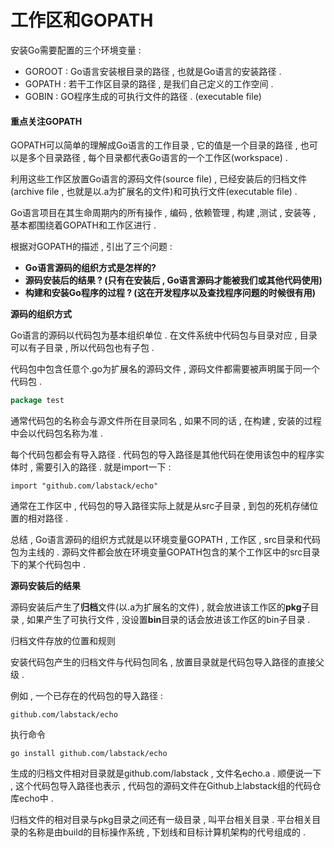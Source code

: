 # 工作区和GOPATH

安装Go需要配置的三个环境变量 :

* GOROOT : Go语言安装根目录的路径 , 也就是Go语言的安装路径 .
* GOPATH : 若干工作区目录的路径 , 是我们自己定义的工作空间 .
* GOBIN : GO程序生成的可执行文件的路径 . \(executable file\)

#### 重点关注GOPATH

GOPATH可以简单的理解成Go语言的工作目录 , 它的值是一个目录的路径 , 也可以是多个目录路径 , 每个目录都代表Go语言的一个工作区\(workspace\) .

利用这些工作区放置Go语言的源码文件\(source file\) , 已经安装后的归档文件\(archive file , 也就是以.a为扩展名的文件\)和可执行文件\(executable file\) .

Go语言项目在其生命周期内的所有操作 , 编码 , 依赖管理 , 构建 ,测试 , 安装等 , 基本都围绕着GOPATH和工作区进行 .

根据对GOPATH的描述 , 引出了三个问题 :

* **Go语言源码的组织方式是怎样的?**
* **源码安装后的结果 ? \(只有在安装后 , Go语言源码才能被我们或其他代码使用\)**
* **构建和安装Go程序的过程 ? \(这在开发程序以及查找程序问题的时候很有用\)**

**源码的组织方式**

Go语言的源码以代码包为基本组织单位 . 在文件系统中代码包与目录对应 , 目录可以有子目录 , 所以代码包也有子包 .

代码包中包含任意个.go为扩展名的源码文件 , 源码文件都需要被声明属于同一个代码包 .

```go
package test
```

通常代码包的名称会与源文件所在目录同名 , 如果不同的话 , 在构建 , 安装的过程中会以代码包名称为准 .

每个代码包都会有导入路径 . 代码包的导入路径是其他代码在使用该包中的程序实体时 , 需要引入的路径 . 就是import一下 :

```
import "github.com/labstack/echo"
```

通常在工作区中 , 代码包的导入路径实际上就是从src子目录 , 到包的死机存储位置的相对路径 .

总结 , Go语言源码的组织方式就是以环境变量GOPATH , 工作区 , src目录和代码包为主线的 . 源码文件都会放在环境变量GOPATH包含的某个工作区中的src目录下的某个代码包中 .

**源码安装后的结果**

源码安装后产生了**归档**文件\(以.a为扩展名的文件\) , 就会放进该工作区的**pkg**子目录 , 如果产生了可执行文件 , 没设置**bin**目录的话会放进该工作区的bin子目录 .

归档文件存放的位置和规则

安装代码包产生的归档文件与代码包同名 , 放置目录就是代码包导入路径的直接父级 .

例如 , 一个已存在的代码包的导入路径 :

```
github.com/labstack/echo
```

执行命令

```
go install github.com/labstack/echo
```

生成的归档文件相对目录就是github.com/labstack , 文件名echo.a . 顺便说一下 , 这个代码包导入路径也表示 , 代码包的源码文件在Github上labstack组的代码仓库echo中 . 

归档文件的相对目录与pkg目录之间还有一级目录 , 叫平台相关目录 . 平台相关目录的名称是由build的目标操作系统 , 下划线和目标计算机架构的代号组成的 . 



